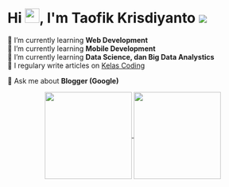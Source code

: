 # Hi <img src='https://github.com/taofikkhris/taofikkris/blob/main/assets/Hi.gif' width='29' height='29' />, I'm Taofik Krisdiyanto ![](https://visitor-badge.glitch.me/badge?page_id=taofikkris.taofikkris)
🌱 I’m currently learning **Web Development**<br />
🌱 I’m currently learning **Mobile Development**<br />
🌱 I’m currently learning **Data Science, dan Big Data Analystics**<br />
📝 I regulary write articles on [Kelas Coding](https://www.kelas-coding.blogspot.com/)<br />

💬 Ask me about **Blogger (Google)**<br />
<div style='text-align:center'>
    <a href="#" title="Stats">
        <img height=175 align="center" src="https://github-readme-stats.vercel.app/api?username=taofikkris&show_icons=true&count_private=true&theme=gotham">
    </a>
    <a href="#" title="Stats">
        <img height=175 align="center" src="https://github-readme-stats.vercel.app/api/top-langs/?username=taofikkris&title_color=2aa889&text_color=99d1ce&icon_color=2bbc8a&bg_color=0c1014&langs_count=10&layout=compact" />
    </a>
</div>

